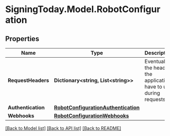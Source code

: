 
# SigningToday.Model.RobotConfiguration

## Properties

Name | Type | Description | Notes
------------ | ------------- | ------------- | -------------
**RequestHeaders** | **Dictionary&lt;string, List&lt;string&gt;&gt;** | Eventually the headers the application have to use during requests | [optional] 
**Authentication** | [**RobotConfigurationAuthentication**](RobotConfigurationAuthentication.md) |  | [optional] 
**Webhooks** | [**RobotConfigurationWebhooks**](RobotConfigurationWebhooks.md) |  | [optional] 

[[Back to Model list]](../README.md#documentation-for-models)
[[Back to API list]](../README.md#documentation-for-api-endpoints)
[[Back to README]](../README.md)

